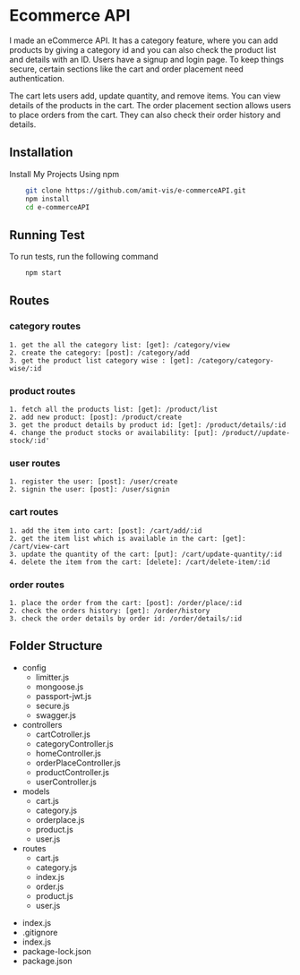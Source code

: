 # Ecommerce API
I made an eCommerce API. It has a category feature, where you can add products by giving a category id and you can also check the product list and details with an ID. Users have a signup and login page. To keep things secure, certain sections like the cart and order placement need authentication.

The cart lets users add, update quantity, and remove items. You can view details of the products in the cart. The order placement section allows users to place orders from the cart. They can also check their order history and details.

## Installation
Install My Projects Using npm
```bash
    git clone https://github.com/amit-vis/e-commerceAPI.git
    npm install
    cd e-commerceAPI
```

## Running Test
To run tests, run the following command
```bash
    npm start
```

## Routes
### category routes
    1. get the all the category list: [get]: /category/view
    2. create the category: [post]: /category/add
    3. get the product list category wise : [get]: /category/category-wise/:id

### product routes
    1. fetch all the products list: [get]: /product/list
    2. add new product: [post]: /product/create
    3. get the product details by product id: [get]: /product/details/:id
    4. change the product stocks or availability: [put]: /product//update-stock/:id'

### user routes
    1. register the user: [post]: /user/create
    2. signin the user: [post]: /user/signin

### cart routes
    1. add the item into cart: [post]: /cart/add/:id
    2. get the item list which is available in the cart: [get]: /cart/view-cart
    3. update the quantity of the cart: [put]: /cart/update-quantity/:id
    4. delete the item from the cart: [delete]: /cart/delete-item/:id

### order routes
    1. place the order from the cart: [post]: /order/place/:id
    2. check the orders history: [get]: /order/history
    3. check the order details by order id: /order/details/:id

## Folder Structure
* config
    - limitter.js
    - mongoose.js
    - passport-jwt.js
    - secure.js
    - swagger.js
* controllers
    - cartCotroller.js
    - categoryController.js
    - homeController.js
    - orderPlaceController.js
    - productController.js
    - userController.js
* models
    - cart.js
    - category.js
    - orderplace.js
    - product.js
    - user.js
* routes
    - cart.js
    - category.js
    - index.js
    - order.js
    - product.js
    - user.js
- index.js
- .gitignore
- index.js
- package-lock.json
- package.json
